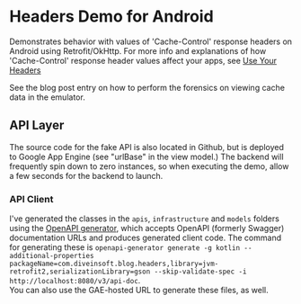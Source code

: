 # Headers Demo for Android
Demonstrates behavior with values of 'Cache-Control' response headers on Android using Retrofit/OkHttp.
For more info and explanations of how 'Cache-Control' response header values affect
your apps, see [Use Your Headers](https://blog.diveinsoft.com/2024/04/for-on-device-caching-use-your-headers.html)

See the blog post entry on how to perform the forensics on viewing cache data in the emulator.


## API Layer
The source code for the fake API is also located in Github, but is deployed to Google App Engine (see "urlBase" in the view model.)
The backend will frequently spin down to zero instances, so when executing the demo, allow a few seconds for the backend to launch.

### API Client
I've generated the classes in the `apis`, `infrastructure` and `models` folders using the [OpenAPI generator](https://github.com/OpenAPITools/openapi-generator), which accepts OpenAPI (formerly Swagger) documentation URLs and produces generated client code.
The command for generating these is 
`openapi-generator generate -g kotlin --additional-properties packageName=com.diveinsoft.blog.headers,library=jvm-retrofit2,serializationLibrary=gson --skip-validate-spec -i http://localhost:8080/v3/api-doc`.  
You can also use the GAE-hosted URL to generate these files, as well.

